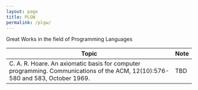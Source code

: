 ```yaml
---
layout: page
title: PLGW
permalink: /plgw/
---
```


Great Works in the field of Programming Languages

| Topic | Note |
| ----- | ----- |
| C. A. R. Hoare. An axiomatic basis for computer programming. Communications of the ACM, 12(10):576-580 and 583, October 1969. | TBD |
